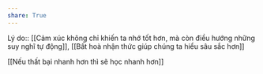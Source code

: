 ```yaml
---
share: True
---
```

Lý do:: [[Cảm xúc không chỉ khiến ta nhớ tốt hơn, mà còn điều hướng những suy nghĩ tự động]], [[Bất hoà nhận thức giúp chúng ta hiểu sâu sắc hơn]]

[[Nếu thất bại nhanh hơn thì sẽ học nhanh hơn]]